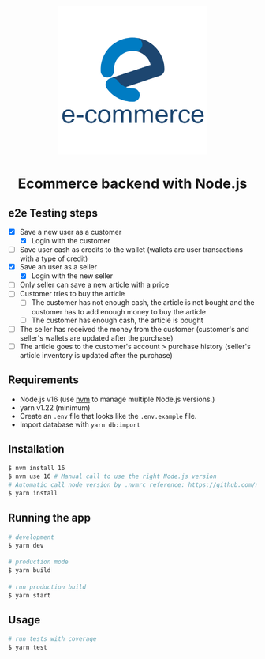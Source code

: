 <p align="center"><img src="logo.png" style="height: 300px; width: auto;" /></p>

<h1 align="center">Ecommerce backend with Node.js</h1>

## e2e Testing steps

- [x] Save a new user as a customer
  - [x] Login with the customer
- [ ] Save user cash as credits to the wallet (wallets are user transactions with a type of credit)
- [x] Save an user as a seller
  - [x] Login with the new seller
- [ ] Only seller can save a new article with a price
- [ ] Customer tries to buy the article
  - [ ] The customer has not enough cash, the article is not bought and the customer has to add enough money to buy the article
  - [ ] The customer has enough cash, the article is bought
- [ ] The seller has received the money from the customer (customer's and seller's wallets are updated after the purchase)
- [ ] The article goes to the customer's account > purchase history (seller's article inventory is updated after the purchase)

## Requirements

- Node.js v16 (use [nvm](https://github.com/nvm-sh/nvm) to manage multiple Node.js versions.)
- yarn v1.22 (minimum)
- Create an `.env` file that looks like the `.env.example` file.
- Import database with `yarn db:import`

## Installation

```bash
$ nvm install 16
$ nvm use 16 # Manual call to use the right Node.js version
# Automatic call node version by .nvmrc reference: https://github.com/nvm-sh/nvm#bash, so when you open a new terminal, the right Node.js version will be used
$ yarn install
```

## Running the app

```bash
# development
$ yarn dev

# production mode
$ yarn build

# run production build
$ yarn start
```

## Usage

```bash
# run tests with coverage
$ yarn test
```
